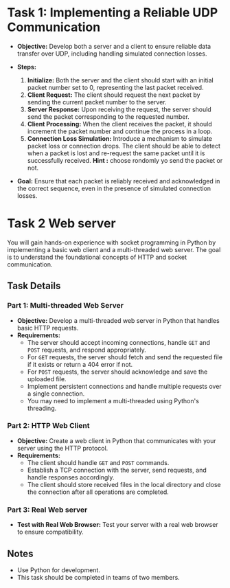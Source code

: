 # Task 1: Implementing a Reliable UDP Communication

- **Objective:** Develop both a server and a client to ensure reliable data transfer over UDP, including handling simulated connection losses.
- **Steps:**
  1. **Initialize:** Both the server and the client should start with an initial packet number set to 0, representing the last packet received.
  2. **Client Request:** The client should request the next packet by sending the current packet number to the server.
  3. **Server Response:** Upon receiving the request, the server should send the packet corresponding to the requested number.
  4. **Client Processing:** When the client receives the packet, it should increment the packet number and continue the process in a loop.
  5. **Connection Loss Simulation:** Introduce a mechanism to simulate packet loss or connection drops. The client should be able to detect when a packet is lost and re-request the same packet until it is successfully received. **Hint :** choose rondomly yo send the packet or not.

- **Goal:** Ensure that each packet is reliably received and acknowledged in the correct sequence, even in the presence of simulated connection losses.







# Task 2 Web server 
You will gain hands-on experience with socket programming in Python by implementing a basic web client and a multi-threaded web server. The goal is to understand the foundational concepts of HTTP and socket communication.

## Task Details

### Part 1: Multi-threaded Web Server

- **Objective:** Develop a multi-threaded web server in Python that handles basic HTTP requests.
- **Requirements:**
  - The server should accept incoming connections, handle `GET` and `POST` requests, and respond appropriately.
  - For `GET` requests, the server should fetch and send the requested file if it exists or return a 404 error if not.
  - For `POST` requests, the server should acknowledge and save the uploaded file.
  - Implement persistent connections and handle multiple requests over a single connection.
  - You may need to implement a multi-threaded using Python's threading.

### Part 2: HTTP Web Client

- **Objective:** Create a web client in Python that communicates with your server using the HTTP protocol.
- **Requirements:**
  - The client should handle `GET` and `POST` commands.
  - Establish a TCP connection with the server, send requests, and handle responses accordingly.
  - The client should store received files in the local directory and close the connection after all operations are completed.


### Part 3: Real Web server  

- **Test with Real Web Browser:** Test your server with a real web browser to ensure compatibility.

## Notes

- Use Python for development.
- This task should be completed in teams of two members.
